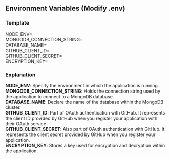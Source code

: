 ## Environment Variables (Modify .env)
### Template
NODE_ENV= \
MONGODB_CONNECTION_STRING= \
DATABASE_NAME= \
GITHUB_CLIENT_ID= \
GITHUB_CLIENT_SECRET= \
ENCRYPTION_KEY=

### Explanation
**NODE_ENV**: Specify the environment in which the application is running. \
**MONGODB_CONNECTION_STRING**: Holds the connection string used by the application to connect to a MongoDB database. \
**DATABASE_NAME**: Declare the name of the database within the MongoDB cluster. \
**GITHUB_CLIENT_ID**: Part of OAuth authentication with GitHub. It represents the client ID provided by GitHub when you register your application with their OAuth service \
**GITHUB_CLIENT_SECRET**: Also part of OAuth authentication with GitHub. It represents the client secret provided by GitHub when you register your application. \
**ENCRYPTION_KEY**: Stores a key used for encryption and decryption within the application.
